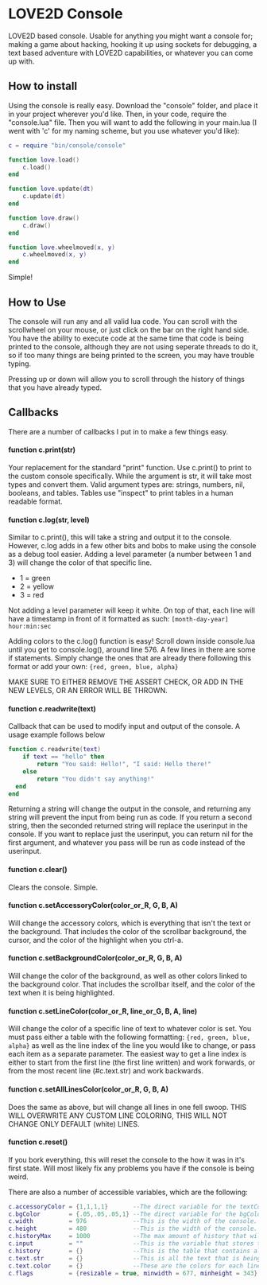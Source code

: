 # LOVE2D Console
 LOVE2D based console. Usable for anything you might want a console for; making a game about hacking, hooking it up using sockets for debugging, a text based adventure with LOVE2D capabilities, or whatever you can come up with.

## How to install
Using the console is really easy. Download the "console" folder, and place it in your project wherever you'd like. Then, in your code, require the "console.lua" file. Then you will want to add the following in your main.lua (I went with 'c' for my naming scheme, but you use whatever you'd like):

```lua
c = require "bin/console/console"

function love.load()
	c.load()
end

function love.update(dt)
	c.update(dt)
end

function love.draw()
	c.draw()
end

function love.wheelmoved(x, y)
	c.wheelmoved(x, y)
end
```

Simple!

## How to Use
The console will run any and all valid lua code. You can scroll with the scrollwheel on your mouse, or just click on the bar on the right hand side. You have the ability to execute code at the same time that code is being printed to the console, although they are not using seperate threads to do it, so if too many things are being printed to the screen, you may have trouble typing.

Pressing up or down will allow you to scroll through the history of things that you have already typed.

## Callbacks
There are a number of callbacks I put in to make a few things easy.

#### function c.print(str)
Your replacement for the standard "print" function. Use c.print() to print to the custom console specifically. While the argument is str, it will take most types and convert them. Valid argument types are: strings, numbers, nil, booleans, and tables. Tables use "inspect" to print tables in a human readable format.

#### function c.log(str, level)
Similar to c.print(), this will take a string and output it to the console. However, c.log adds in a few other bits and bobs to make using the console as a debug tool easier. Adding a level parameter (a number between 1 and 3) will change the color of that specific line.

* 1 = green
* 2 = yellow
* 3 = red

Not adding a level parameter will keep it white. On top of that, each line will have a timestamp in front of it formatted as such: `[month-day-year] hour:min:sec` 

Adding colors to the c.log() function is easy! Scroll down inside console.lua until you get to console.log(), around line 576. A few lines in there are some if statements. Simply change the ones that are already there following this format or add your own: `{red, green, blue, alpha}`

MAKE SURE TO EITHER REMOVE THE ASSERT CHECK, OR ADD IN THE NEW LEVELS, OR AN ERROR WILL BE THROWN.

#### function c.readwrite(text)
Callback that can be used to modify input and output of the console. A usage example follows below
```lua
function c.readwrite(text)
	if text == "hello" then
		return "You said: Hello!", "I said: Hello there!"
	else
		return "You didn't say anything!"
  end
end
```
Returning a string will change the output in the console, and returning any string will prevent the input from being run as code. If you return a second string, then the seconded returned string will replace the userinput in the console. If you want to replace just the userinput, you can return nil for the first argument, and whatever you pass will be run as code instead of the userinput.

#### function c.clear()
Clears the console. Simple.

#### function c.setAccessoryColor(color_or_R, G, B, A)
Will change the accessory colors, which is everything that isn't the text or the background. That includes the color of the scrollbar background, the cursor, and the color of the highlight when you ctrl-a.

#### function c.setBackgroundColor(color_or_R, G, B, A)
Will change the color of the background, as well as other colors linked to the background color. That includes the scrollbar itself, and the color of the text when it is being highlighted.

#### function c.setLineColor(color_or_R, line_or_G, B, A, line)
Will change the color of a specific line of text to whatever color is set. You must pass either a table with the following formatting: `{red, green, blue, alpha}` as well as the line index of the line you would like to change, or pass each item as a separate parameter. The easiest way to get a line index is either to start from the first line (the first line written) and work forwards, or from the most recent line (#c.text.str) and work backwards.

#### function c.setAllLinesColor(color_or_R, G, B, A)
Does the same as above, but will change all lines in one fell swoop. THIS WILL OVERWRITE ANY CUSTOM LINE COLORING, THIS WILL NOT CHANGE ONLY DEFAULT (white) LINES.

#### function c.reset()
If you bork everything, this will reset the console to the how it was in it's first state. Will most likely fix any problems you have if the console is being weird.

There are also a number of accessible variables, which are the following:
```lua
c.accessoryColor = {1,1,1,1}       --The direct variable for the textColor. While you can change the color directly, it's better to use the callback, and only access this variable for reading purposes.
c.bgColor        = {.05,.05,.05,1} --The direct variable for the bgColor. While you can change the color directly, it's better to use the callback, and only access this variable for reading purposes.
c.width          = 976             --This is the width of the console. Will be the same as the width from love.window.getModes()
c.height         = 480             --This is the width of the console. Will be the same as the height from love.window.getModes()
c.historyMax     = 1000            --The max amount of history that will be saved. 
c.input          = ""              --This is the variable that stores the string of whatever is being typed.
c.history        = {}              --This is the table that contains all of the history. Items over the max will be deleted, first in, first out.
c.text.str       = {}              --This is all the text that is being displayed on the screen.
c.text.color     = {}              --These are the colors for each line that is displayed. For each line in c.text.str at i, there must be a corresponding color at i as well. If there is one missing, it will throw an error when reaching the end of the table. The best way to modify this is through the callback.
c.flags          = {resizable = true, minwidth = 677, minheight = 343} --Flags that are set with love.window.setMode()
```
